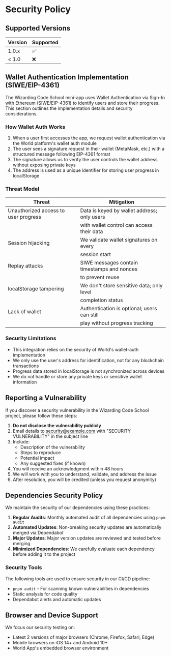 # Security Policy

## Supported Versions

| Version | Supported          |
| ------- | ------------------ |
| 1.0.x   | :white_check_mark: |
| < 1.0   | :x:                |

## Wallet Authentication Implementation (SIWE/EIP-4361)

The Wizarding Code School mini-app uses Wallet Authentication via Sign-In with Ethereum
(SIWE/EIP-4361) to identify users and store their progress. This section outlines the
implementation details and security considerations.

### How Wallet Auth Works

1. When a user first accesses the app, we request wallet authentication via the World
   platform's wallet auth module
2. The user sees a signature request in their wallet (MetaMask, etc.) with a structured
   message following EIP-4361 format
3. The signature allows us to verify the user controls the wallet address without
   exposing private keys
4. The address is used as a unique identifier for storing user progress in localStorage

### Threat Model

| Threat                               | Mitigation                                  |
| ------------------------------------ | ------------------------------------------- |
| Unauthorized access to user progress | Data is keyed by wallet address; only users |
|                                      | with wallet control can access their data   |
| Session hijacking                    | We validate wallet signatures on every      |
|                                      | session start                               |
| Replay attacks                       | SIWE messages contain timestamps and nonces |
|                                      | to prevent reuse                            |
| localStorage tampering               | We don't store sensitive data; only level   |
|                                      | completion status                           |
| Lack of wallet                       | Authentication is optional; users can still |
|                                      | play without progress tracking              |

### Security Limitations

- This integration relies on the security of World's wallet-auth implementation
- We only use the user's address for identification, not for any blockchain transactions
- Progress data stored in localStorage is not synchronized across devices
- We do not handle or store any private keys or sensitive wallet information

## Reporting a Vulnerability

If you discover a security vulnerability in the Wizarding Code School project, please
follow these steps:

1. **Do not disclose the vulnerability publicly**
2. Email details to [security@example.com](mailto:security@example.com) with
   "SECURITY VULNERABILITY" in the subject line
3. Include:
   - Description of the vulnerability
   - Steps to reproduce
   - Potential impact
   - Any suggested fixes (if known)
4. You will receive an acknowledgment within 48 hours
5. We will work with you to understand, validate, and address the issue
6. After resolution, you will be credited (unless you request anonymity)

## Dependencies Security Policy

We maintain the security of our dependencies using these practices:

1. **Regular Audits**: Monthly automated audit of all dependencies using `pnpm audit`
2. **Automated Updates**: Non-breaking security updates are automatically merged via
   Dependabot
3. **Major Updates**: Major version updates are reviewed and tested before merging
4. **Minimized Dependencies**: We carefully evaluate each dependency before adding it
   to the project

### Security Tools

The following tools are used to ensure security in our CI/CD pipeline:

- `pnpm audit` - For scanning known vulnerabilities in dependencies
- Static analysis for code quality
- Dependabot alerts and automatic updates

## Browser and Device Support

We focus our security testing on:

- Latest 2 versions of major browsers (Chrome, Firefox, Safari, Edge)
- Mobile browsers on iOS 14+ and Android 10+
- World App's embedded browser environment
